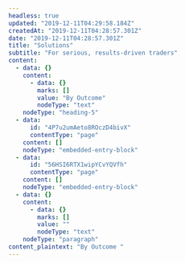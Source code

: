 ```yaml
---
headless: true
updated: "2019-12-11T04:29:58.184Z"
createdAt: "2019-12-11T04:28:57.301Z"
date: "2019-12-11T04:28:57.301Z"
title: "Solutions"
subtitle: "For serious, results-driven traders"
content:
  - data: {}
    content:
      - data: {}
        marks: []
        value: "By Outcome"
        nodeType: "text"
    nodeType: "heading-5"
  - data:
      id: "4P7u2umAeto8ROczD4bivX"
      contentType: "page"
    content: []
    nodeType: "embedded-entry-block"
  - data:
      id: "56HSI6RTX1wipYCvYQVfh"
      contentType: "page"
    content: []
    nodeType: "embedded-entry-block"
  - data: {}
    content:
      - data: {}
        marks: []
        value: ""
        nodeType: "text"
    nodeType: "paragraph"
content_plaintext: "By Outcome "
---
```

